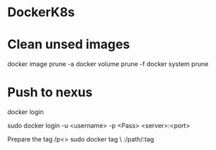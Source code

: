 # DockerK8s
<p>



# Clean unsed images
  docker image prune -a
  docker volume prune -f
  docker system prune

 
# Push to nexus 
  
 <p> docker login </p>

 sudo docker login -u \<username> -p \<Pass> \<server>:\<port>
 <p> Prepare the tag  /p<>
 sudo docker tag \<Local Full Image name> <server>:<port>/path/<Image Name>:tag
 

